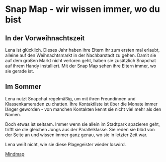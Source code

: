 <meta charset="utf-8" />
  <title>Snap Map</title>
  <link rel="stylesheet" href="https://Hi2272.github.io/StyleMD.css">

# Snap Map - wir wissen immer, wo du bist
## In der Vorweihnachtszeit

Lena ist glücklich. Dieses Jahr haben ihre Eltern ihr zum ersten mal erlaubt, alleine auf den Weihnachtsmarkt in der Nachbarstadt zu gehen. Damit sie auf dem großen Markt nicht verloren geht, haben sie zusätzlich Snapchat auf ihrem Handy installiert. Mit der Snap Map sehen ihre Eltern immer, wo sie gerade ist.

## Im Sommer
Lena nutzt Snapchat regelmäßig, um mit ihren Freundinnen und Klassenkameraden zu chatten. Ihre Kontaktliste ist über die Monate immer länger geworden - von manchen Kontakten kennt sie nicht viel mehr als den Namen.  

Doch etwas ist seltsam. Immer wenn sie allein im Stadtpark spazieren geht, trifft sie die gleichen Jungs aus der Parallelklasse.  Sie reden sie blöd von der Seite an und wissen immer ganz genau, wo sie in letzter Zeit war.  

Lena weiß nicht, wie sie diese Plagegeister wieder loswird.

[Mindmap](mindmap.html)